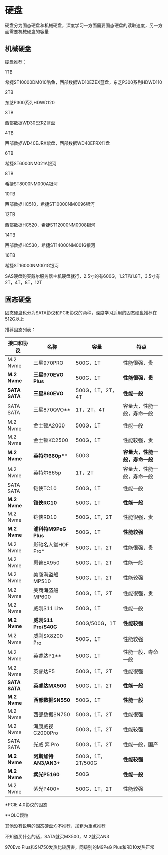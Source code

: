 # 硬盘

硬盘分为固态硬盘和机械硬盘，深度学习一方面需要固态硬盘的读取速度，另一方面需要机械硬盘的容量



## 机械硬盘

硬盘推荐：

1TB

希捷ST10000DM010酷鱼，西部数据WD10EZEX蓝盘，东芝P300系列HDWD110

2TB

东芝P300系列HDWD120

3TB

西部数据WD30EZRZ蓝盘

4TB

西部数据WD40EJRX紫盘，西部数据WD40EFRX红盘

6TB

希捷ST6000NM021A银河

8TB

希捷ST8000NM000A银河

10TB

西部数据HC510，希捷ST10000NM0096银河

12TB

西部数据HC520，希捷ST12000NM0008银河

14TB

西部数据HC530，希捷ST14000NM001G银河

16TB

希捷ST16000NM001G银河



SAS硬盘购买戴尔服务器主机硬盘就行，2.5寸的有600G，1.2T和1.8T，3.5寸有2T，4T，8T，12T



## 固态硬盘

固态硬盘也分为SATA协议和PCIE协议的两种，深度学习适用的固态硬盘推荐在512G以上

推荐固态列表：

| 接口和协议    | 名称                 | 容量              | 特点                           |
| ------------- | -------------------- | ----------------- | ------------------------------ |
| M.2 Nvme      | 三星970PRO           | 500G，1T          | 性能很强，贵                   |
| **M.2 Nvme**  | **三星970EVO Plus**  | 500G，1T          | **性能很强，贵**               |
| **SATA SATA** | **三星860EVO**       | 500G，1T，2T，4T  | **性能一般**                   |
| SATA SATA     | 三星870QVO**         | 1T，2T，4T        | 容量大，性能一般，寿命一般     |
| M.2 Nvme      | 金士顿A2000          | 500G，1T          | 性能一般                       |
| M.2 Nvme      | 金士顿KC2500         | 500G，1T          | 性能较强，贵                   |
| **M.2 Nvme**  | **英特尔660p\****    | 500G              | **容量大，性能一般，寿命一般** |
| M.2 Nvme      | 英特尔665p           | 1T，2T            | 容量大，性能一般，寿命一般     |
| SATA SATA     | 铠侠TC10             | 500G，1T          | 性能一般                       |
| **M.2 Nvme**  | **铠侠RC10**         | 500G，1T          | **性能一般**                   |
| M.2 Nvme      | 铠侠RD10             | 500G，1T，2T      | 性能很强，贵                   |
| **M.2 Nvme**  | **浦科特M9PeG Plus** | 500G，1T          | **性能较强**                   |
| M.2 Nvme      | 影驰名人堂HOF Pro*   | 500G，1T，2T      | 性能很强，贵                   |
| M.2 Nvme      | 惠普EX950            | 500G，1T，2T      | 性能一般                       |
| M.2 Nvme      | 美商海盗船MP510      | 500G，1T，2T      | 性能较强                       |
| M.2 Nvme      | 美商海盗船MP600      | 500G，1T，2T      | 性能很强，贵                   |
| M.2 Nvme      | 威刚S11 Lite         | 500G，1T          | 性能一般                       |
| **M.2 Nvme**  | **威刚S11 Pro/S40G** | 500G/500G，1T     | **性能较强**                   |
| M.2 Nvme      | 威刚SX8200 Pro       | 500G，1T          | 性能较强                       |
| M.2 Nvme      | 英睿达P1**           | 500G，1T          | 性能一般，寿命一般             |
| M.2 Nvme      | 英睿达P5             | 500G，1T，2T      | 性能很强                      |
| **SATA SATA** | **英睿达MX500**      | 500G，1T，2T      | **性能一般**                   |
| **M.2 Nvme**  | **西部数据SN550**    | 500G，1T          | **性能一般**                   |
| M.2 Nvme      | 西部数据SN750        | 500G，1T，2T      | 性能很强                       |
| M.2 Nvme      | 海康威视C2000Pro     | 500G，1T，2T      | 性能较强                       |
| SATA SATA     | 光威 弈 Pro          | 500G，1T，2T      | 性能一般，国产                 |
| **M.2 Nvme**  | **阿斯加特AN3/AN3+** | 500G，1T，2T/500G | **性能较强**                   |
| **M.2 Nvme**  | **紫光P5160**        | 500G              | **性能一般**                   |
| M.2 Nvme      | 紫光P400*            | 500G，1T，2T      | 性能较强                       |

*PCIE 4.0协议的固态

**QLC颗粒



其他没有说明的固态硬盘均不推荐，加粗为重点推荐

不知道买什么的话，SATA就买MX500，M.2就买AN3

970Evo Plus和SN750发热比较厉害，同级别的M9PeG Plus和RD10发热正常
